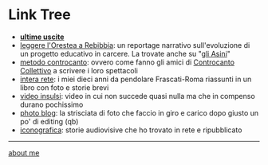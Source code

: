 # Link Tree

- [**ultime uscite**](https://linktr.ee/cacioman)
- [leggere l'Orestea a Rebibbia](https://docs.google.com/document/d/1gUJ1HJ9AseuFecQ_CTNzu6HjrihQdxtAUjQ7g-ZI2vE/edit?usp=sharing): un reportage narrativo sull'evoluzione di un progetto educativo in carcere. La trovate anche su "[gli Asini](https://gliasinirivista.org/leggere-lorestea-a-rebibbia/)"     
- [metodo controcanto](https://cacioman.github.io/MetodoControcanto.html): ovvero come fanno gli amici di [Controcanto Collettivo](https://controcantocollettivo.it/) a scrivere i loro spettacoli    
- [intera rete](https://cacioman.github.io/interarete.html): i miei dieci anni da pendolare Frascati-Roma riassunti in un libro con foto e storie brevi     
- [video insulsi](https://www.youtube.com/c/ClaudioGatti44): video in cui non succede quasi nulla ma che in compenso durano pochissimo  
- [photo blog](https://flickr.com/photos/cacioman/): la strisciata di foto che faccio in giro e carico dopo giusto un po' di editing (qb)     
- [iconografica](https://cacioman.tumblr.com/): storie audiovisive che ho trovato in rete e ripubblicato       

---    
[about me](https://about.me/cacioman) 
